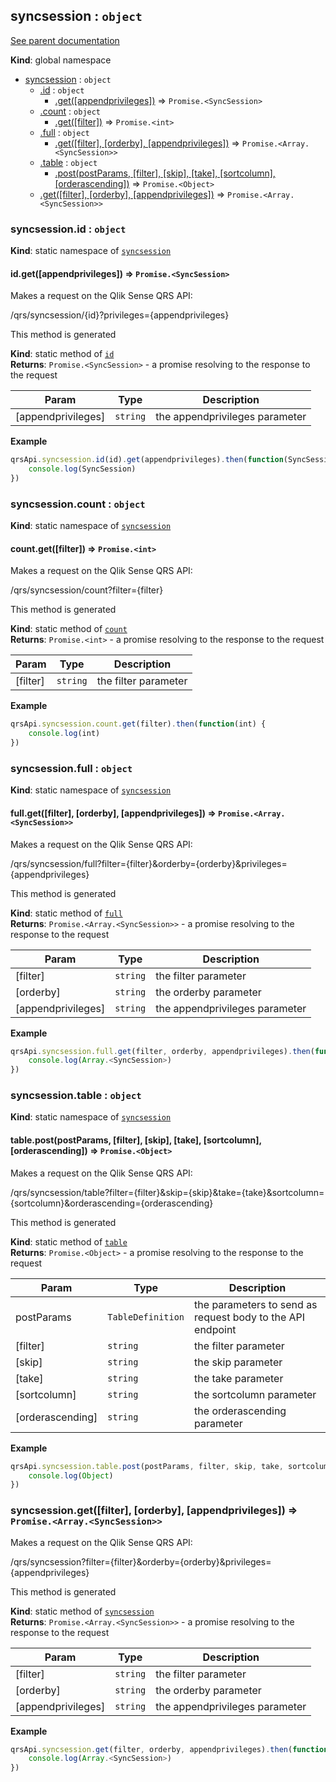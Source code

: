 <a name="syncsession"></a>
## syncsession : <code>object</code>
[See parent documentation](qrs.md)

**Kind**: global namespace  

* [syncsession](#syncsession) : <code>object</code>
  * [.id](#syncsession.id) : <code>object</code>
    * [.get([appendprivileges])](#syncsession.id.get) ⇒ <code>Promise.&lt;SyncSession&gt;</code>
  * [.count](#syncsession.count) : <code>object</code>
    * [.get([filter])](#syncsession.count.get) ⇒ <code>Promise.&lt;int&gt;</code>
  * [.full](#syncsession.full) : <code>object</code>
    * [.get([filter], [orderby], [appendprivileges])](#syncsession.full.get) ⇒ <code>Promise.&lt;Array.&lt;SyncSession&gt;&gt;</code>
  * [.table](#syncsession.table) : <code>object</code>
    * [.post(postParams, [filter], [skip], [take], [sortcolumn], [orderascending])](#syncsession.table.post) ⇒ <code>Promise.&lt;Object&gt;</code>
  * [.get([filter], [orderby], [appendprivileges])](#syncsession.get) ⇒ <code>Promise.&lt;Array.&lt;SyncSession&gt;&gt;</code>

<a name="syncsession.id"></a>
### syncsession.id : <code>object</code>
**Kind**: static namespace of <code>[syncsession](#syncsession)</code>  
<a name="syncsession.id.get"></a>
#### id.get([appendprivileges]) ⇒ <code>Promise.&lt;SyncSession&gt;</code>
Makes a request on the Qlik Sense QRS API:

/qrs/syncsession/{id}?privileges={appendprivileges}

This method is generated

**Kind**: static method of <code>[id](#syncsession.id)</code>  
**Returns**: <code>Promise.&lt;SyncSession&gt;</code> - a promise resolving to the response to the request  

| Param | Type | Description |
| --- | --- | --- |
| [appendprivileges] | <code>string</code> | the appendprivileges parameter |

**Example**  
```javascript
qrsApi.syncsession.id(id).get(appendprivileges).then(function(SyncSession) {
    console.log(SyncSession)
})
```
<a name="syncsession.count"></a>
### syncsession.count : <code>object</code>
**Kind**: static namespace of <code>[syncsession](#syncsession)</code>  
<a name="syncsession.count.get"></a>
#### count.get([filter]) ⇒ <code>Promise.&lt;int&gt;</code>
Makes a request on the Qlik Sense QRS API:

/qrs/syncsession/count?filter={filter}

This method is generated

**Kind**: static method of <code>[count](#syncsession.count)</code>  
**Returns**: <code>Promise.&lt;int&gt;</code> - a promise resolving to the response to the request  

| Param | Type | Description |
| --- | --- | --- |
| [filter] | <code>string</code> | the filter parameter |

**Example**  
```javascript
qrsApi.syncsession.count.get(filter).then(function(int) {
    console.log(int)
})
```
<a name="syncsession.full"></a>
### syncsession.full : <code>object</code>
**Kind**: static namespace of <code>[syncsession](#syncsession)</code>  
<a name="syncsession.full.get"></a>
#### full.get([filter], [orderby], [appendprivileges]) ⇒ <code>Promise.&lt;Array.&lt;SyncSession&gt;&gt;</code>
Makes a request on the Qlik Sense QRS API:

/qrs/syncsession/full?filter={filter}&orderby={orderby}&privileges={appendprivileges}

This method is generated

**Kind**: static method of <code>[full](#syncsession.full)</code>  
**Returns**: <code>Promise.&lt;Array.&lt;SyncSession&gt;&gt;</code> - a promise resolving to the response to the request  

| Param | Type | Description |
| --- | --- | --- |
| [filter] | <code>string</code> | the filter parameter |
| [orderby] | <code>string</code> | the orderby parameter |
| [appendprivileges] | <code>string</code> | the appendprivileges parameter |

**Example**  
```javascript
qrsApi.syncsession.full.get(filter, orderby, appendprivileges).then(function(Array.<SyncSession>) {
    console.log(Array.<SyncSession>)
})
```
<a name="syncsession.table"></a>
### syncsession.table : <code>object</code>
**Kind**: static namespace of <code>[syncsession](#syncsession)</code>  
<a name="syncsession.table.post"></a>
#### table.post(postParams, [filter], [skip], [take], [sortcolumn], [orderascending]) ⇒ <code>Promise.&lt;Object&gt;</code>
Makes a request on the Qlik Sense QRS API:

/qrs/syncsession/table?filter={filter}&skip={skip}&take={take}&sortcolumn={sortcolumn}&orderascending={orderascending}

This method is generated

**Kind**: static method of <code>[table](#syncsession.table)</code>  
**Returns**: <code>Promise.&lt;Object&gt;</code> - a promise resolving to the response to the request  

| Param | Type | Description |
| --- | --- | --- |
| postParams | <code>TableDefinition</code> | the parameters to send as request body to the API endpoint |
| [filter] | <code>string</code> | the filter parameter |
| [skip] | <code>string</code> | the skip parameter |
| [take] | <code>string</code> | the take parameter |
| [sortcolumn] | <code>string</code> | the sortcolumn parameter |
| [orderascending] | <code>string</code> | the orderascending parameter |

**Example**  
```javascript
qrsApi.syncsession.table.post(postParams, filter, skip, take, sortcolumn, orderascending).then(function(Object) {
    console.log(Object)
})
```
<a name="syncsession.get"></a>
### syncsession.get([filter], [orderby], [appendprivileges]) ⇒ <code>Promise.&lt;Array.&lt;SyncSession&gt;&gt;</code>
Makes a request on the Qlik Sense QRS API:

/qrs/syncsession?filter={filter}&orderby={orderby}&privileges={appendprivileges}

This method is generated

**Kind**: static method of <code>[syncsession](#syncsession)</code>  
**Returns**: <code>Promise.&lt;Array.&lt;SyncSession&gt;&gt;</code> - a promise resolving to the response to the request  

| Param | Type | Description |
| --- | --- | --- |
| [filter] | <code>string</code> | the filter parameter |
| [orderby] | <code>string</code> | the orderby parameter |
| [appendprivileges] | <code>string</code> | the appendprivileges parameter |

**Example**  
```javascript
qrsApi.syncsession.get(filter, orderby, appendprivileges).then(function(Array.<SyncSession>) {
    console.log(Array.<SyncSession>)
})
```

